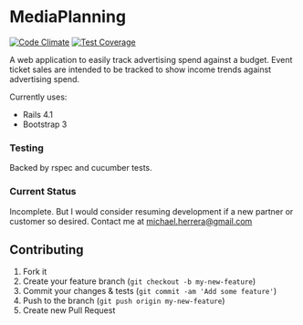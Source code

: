 # MediaPlanning

[![Code Climate](https://codeclimate.com/github/crftr/media-planning/badges/gpa.svg)](https://codeclimate.com/github/crftr/media-planning)
[![Test Coverage](https://codeclimate.com/github/crftr/media-planning/badges/coverage.svg)](https://codeclimate.com/github/crftr/media-planning)

A web application to easily track advertising spend against a budget.  Event ticket sales are intended to be tracked to show income trends against advertising spend.

Currently uses:
 * Rails 4.1
 * Bootstrap 3


### Testing

Backed by rspec and cucumber tests.


### Current Status

Incomplete.  But I would consider resuming development if a new partner or customer so desired.  Contact me at <a href='&#109;&#97;&#105;&#108;&#116;&#111;&#58;&#109;&#105;&#99;&#104;&#97;&#101;&#108;&#46;&#104;&#101;&#114;&#114;&#101;&#114;&#97;&#64;&#103;&#109;&#97;&#105;&#108;&#46;&#99;&#111;&#109;'>&#109;&#105;&#99;&#104;&#97;&#101;&#108;&#46;&#104;&#101;&#114;&#114;&#101;&#114;&#97;&#64;&#103;&#109;&#97;&#105;&#108;&#46;&#99;&#111;&#109;</a>

## Contributing

1. Fork it
2. Create your feature branch (`git checkout -b my-new-feature`)
3. Commit your changes & tests (`git commit -am 'Add some feature'`)
4. Push to the branch (`git push origin my-new-feature`)
5. Create new Pull Request